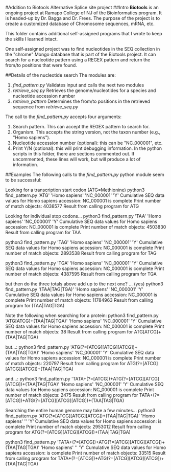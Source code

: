 #Addition to Biotools Alternative Splice site project
##Intro
**Biotools** is an ongoing project at Ramapo College of NJ of the Bioinformatics program. It is headed-up by Dr. Bagga and Dr. Frees. The purpose of the project is to create a customized database of Chromosome sequences, mRNA, etc.

This folder contains additional self-assigned programs that I wrote to keep the skills I learned intact.

One self-assigned project was to find nucleotides in the SEQ collection in the "chrome" Mongo database that is part of the Biotools project. It can search for a nucleotide pattern using a REGEX pattern and return the from/to positions that were found.

##Details of the nucleotide search
The modules are:
1. *find_pattern.py* Validates input and calls the next two modules
2. *retrieve_seq.py* Retrieves the genome/nucleotides for a species and nucleotide accession number
3. *retrieve_pattern* Determines the from/to positions in the retrieved sequence from *retrieve_seq.py*

The call to the *find_pattern.py* accepts four arguments:
  1. Search pattern. This can accept the REGEX pattern to search for.
  2. Organism. This accepts the string version, not the taxon number (e.g., "Homo sapiens").
  3. Nucleotide accession number (optional): this can be "NC_000001", etc.
  4. Print Y/N (optional): this will print debugging information. In the python scripts in this folder, there are sections commented out. If uncommented, these lines will work, but will produce a lot of information.

##Examples
The following calls to the *find_pattern.py* python module seem to be successful:

Looking for a transcription start codon (ATG=Methionine)
python3 find_pattern.py 'ATG' 'Homo sapiens' 'NC_000001' 'Y'
Cumulative SEQ data values for  Homo sapiens accession:  NC_000001  is complete
Print number of match objects:  4038577
Result from calling program for  ATG

Looking for individual stop codons...
python3 find_pattern.py 'TAA' 'Homo sapiens' 'NC_000001' 'Y'
Cumulative SEQ data values for  Homo sapiens accession:  NC_000001  is complete
Print number of match objects:  4503830
Result from calling program for  TAA

python3 find_pattern.py 'TAG' 'Homo sapiens' 'NC_000001' 'Y'
Cumulative SEQ data values for  Homo sapiens accession:  NC_000001  is complete
Print number of match objects:  2893538
Result from calling program for  TAG

python3 find_pattern.py 'TGA' 'Homo sapiens' 'NC_000001' 'Y'
Cumulative SEQ data values for  Homo sapiens accession:  NC_000001  is complete
Print number of match objects:  4387595
Result from calling program for  TGA

but then do the three totals above add up to the next one? ... (yes)
python3 find_pattern.py '(TAA|TAG|TGA)' 'Homo sapiens' 'NC_000001' 'Y'
Cumulative SEQ data values for  Homo sapiens accession:  NC_000001  is complete
Print number of match objects:  11784963
Result from calling program for  (TAA|TAG|TGA)

Note the following when searching for a protein:
python3 find_pattern.py 'ATG[ATCG]+(TAA|TAG|TGA)' 'Homo sapiens' 'NC_000001' 'Y'
Cumulative SEQ data values for  Homo sapiens accession:  NC_000001  is complete
Print number of match objects:  38
Result from calling program for  ATG[ATCG]+(TAA|TAG|TGA)

but...:
python3 find_pattern.py 'ATG(?=[ATCG][ATCG][ATCG])+(TAA|TAG|TGA)' 'Homo sapiens' 'NC_000001' 'Y'
Cumulative SEQ data values for  Homo sapiens accession:  NC_000001  is complete
Print number of match objects:  220797
Result from calling program for  ATG(?=[ATCG][ATCG][ATCG])+(TAA|TAG|TGA)

and...:
python3 find_pattern.py 'TATA+(?=[ATCG])+ATG(?=[ATCG][ATCG][ATCG])+(TAA|TAG|TGA)' 'Homo sapiens' 'NC_000001' 'Y'
Cumulative SEQ data values for  Homo sapiens accession:  NC_000001  is complete
Print number of match objects:  2475
Result from calling program for  TATA+(?=[ATCG])+ATG(?=[ATCG][ATCG][ATCG])+(TAA|TAG|TGA)


Searching the entire human genome may take a few minutes...
python3 find_pattern.py 'ATG(?=[ATCG][ATCG][ATCG])+(TAA|TAG|TGA)' 'Homo sapiens' '' 'Y'
Cumulative SEQ data values for  Homo sapiens accession:    is complete
Print number of match objects:  2953012
Result from calling program for  ATG(?=[ATCG][ATCG][ATCG])+(TAA|TAG|TGA)

python3 find_pattern.py 'TATA+(?=[ATCG])+ATG(?=[ATCG][ATCG][ATCG])+(TAA|TAG|TGA)' 'Homo sapiens' '' 'Y'
Cumulative SEQ data values for  Homo sapiens accession:    is complete
Print number of match objects:  33515
Result from calling program for  TATA+(?=[ATCG])+ATG(?=[ATCG][ATCG][ATCG])+(TAA|TAG|TGA)
